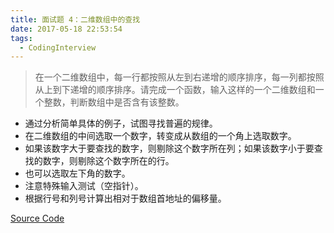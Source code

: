 ```yaml
---
title: 面试题 4：二维数组中的查找
date: 2017-05-18 22:53:54
tags:
  - CodingInterview
---
```

> 在一个二维数组中，每一行都按照从左到右递增的顺序排序，每一列都按照从上到下递增的顺序排序。请完成一个函数，输入这样的一个二维数组和一个整数，判断数组中是否含有该整数。

* 通过分析简单具体的例子，试图寻找普遍的规律。
* 在二维数组的中间选取一个数字，转变成从数组的一个角上选取数字。
* 如果该数字大于要查找的数字，则剔除这个数字所在列；如果该数字小于要查找的数字，则剔除这个数字所在的行。
* 也可以选取左下角的数字。
* 注意特殊输入测试（空指针）。
* 根据行号和列号计算出相对于数组首地址的偏移量。

[Source Code](https://gist.githubusercontent.com/was48i/83dfc36a20f58eba1aea9dbc8da71bce/raw/81e306769a73284820e71f060207b028a90b14ca/04_FindInPartiallySortedMatrix.cpp)
